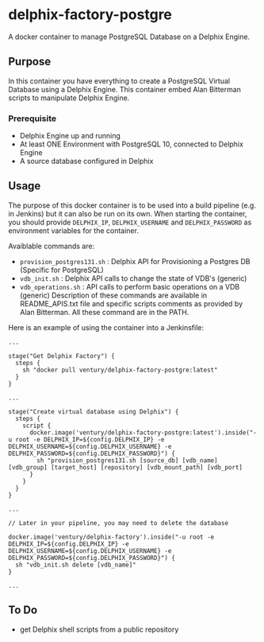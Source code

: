 # delphix-factory-postgre
A docker container to manage PostgreSQL Database on a Delphix Engine.

## Purpose
In this container you have everything to create a PostgreSQL Virtual Database using a Delphix Engine.
This container embed Alan Bitterman scripts to manipulate Delphix Engine.

### Prerequisite
- Delphix Engine up and running
- At least ONE Environment with PostgreSQL 10, connected to Delphix Engine
- A source database configured in Delphix

## Usage
The purpose of this docker container is to be used into a build pipeline (e.g. in Jenkins) but it can also be run on its own.
When starting the container, you should provide `DELPHIX_IP`, `DELPHIX_USERNAME` and `DELPHIX_PASSWORD` as environment variables for the container.

Avaiblable commands are:
- `provision_postgres131.sh` : Delphix API for Provisioning a Postgres DB (Specific for PostgreSQL)
- `vdb_init.sh` : Delphix API calls to change the state of VDB's (generic)
- `vdb_operations.sh` : API calls to perform basic operations on a VDB (generic)
Description of these commands are available in README_APIS.txt file and specific scripts comments as provided by Alan Bitterman. All these command are in the PATH.

Here is an example of using the container into a Jenkinsfile:

```
...

stage("Get Delphix Factory") {
  steps {
    sh "docker pull ventury/delphix-factory-postgre:latest"
  }
}

...

stage("Create virtual database using Delphix") {
  steps {
    script {
      docker.image('ventury/delphix-factory-postgre:latest').inside("-u root -e DELPHIX_IP=${config.DELPHIX_IP} -e DELPHIX_USERNAME=${config.DELPHIX_USERNAME} -e DELPHIX_PASSWORD=${config.DELPHIX_PASSWORD}") {
        sh "provision_postgres131.sh [source_db] [vdb_name] [vdb_group] [target_host] [repository] [vdb_mount_path] [vdb_port]
      }
    }
  }
}

...

// Later in your pipeline, you may need to delete the database

docker.image('ventury/delphix-factory').inside("-u root -e DELPHIX_IP=${config.DELPHIX_IP} -e DELPHIX_USERNAME=${config.DELPHIX_USERNAME} -e DELPHIX_PASSWORD=${config.DELPHIX_PASSWORD}") {
  sh "vdb_init.sh delete [vdb_name]"
}

...

```

## To Do
- get Delphix shell scripts from a public repository
